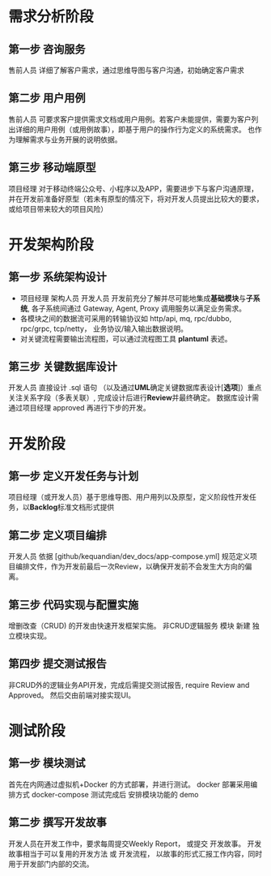 # 需求分析阶段
## 第一步 咨询服务
售前人员 详细了解客户需求，通过思维导图与客户沟通，初始确定客户需求

## 第二步 用户用例
售前人员 可要求客户提供需求文档或用户用例。若客户未能提供，需要为客户列出详细的用户用例（或用例故事），即基于用户的操作行为定义的系统需求。 也作为理解需求与业务开展的说明依据。

## 第三步 移动端原型
项目经理 对于移动终端公众号、小程序以及APP，需要进步下与客户沟通原理，并在开发前准备好原型（若未有原型的情况下，将对开发人员提出比较大的要求，或给项目带来较大的项目风险）

# 开发架构阶段
## 第一步 系统架构设计
- 项目经理 架构人员 开发人员 开发前充分了解并尽可能地集成**基础模块**与**子系统**, 各子系统间通过 Gateway, Agent, Proxy 调用服务以满足业务需求。 
- 各模块之间的数据流可采用的转输协议如 http/api, mq, rpc/dubbo, rpc/grpc, tcp/netty， 业务协议/输入输出数据说明。
- 对关键流程需要输出流程图，可以通过流程图工具 **plantuml** 表述。 

## 第三步 关键数据库设计
开发人员 直接设计 .sql 语句 （以及通过**UML**确定关键数据库表设计[**选项**]）重点关注关系字段（多表关联）, 完成设计后进行**Review**并最终确定。
数据库设计需通过项目经理 approved 再进行下步的开发。

# 开发阶段

## 第一步 定义开发任务与计划
项目经理（或开发人员）基于思维导图、用户用列以及原型，定义阶段性开发任务，以**Backlog**标准文档形式提供

## 第二步 定义项目编排
开发人员 依据 [github/kequandian/dev_docs/app-compose.yml] 规范定义项目编排文件，作为开发前最后一次Review，以确保开发前不会发生大方向的偏离。

## 第三步 代码实现与配置实施
增删改查（CRUD) 的开发由快速开发框架实施。 非CRUD逻辑服务 模块 新建 独立模块实现。

## 第四步 提交测试报告
非CRUD外的逻辑业务API开发，完成后需提交测试报告, require Review and Approved。 然后交由前端对接实现UI。

# 测试阶段

## 第一步 模块测试
首先在内网通过虚拟机+Docker 的方式部署，并进行测试。 docker 部署采用编排方式  docker-compose
测试完成后 安排模块功能的 demo

## 第二步 撰写开发故事
开发人员在开发工作中，要求每周提交Weekly Report， 或提交 开发故事。
开发故事相当于可以复用的开发方法 或 开发流程， 以故事的形式汇报工作内容，同时用于开发部门内部的交流。

